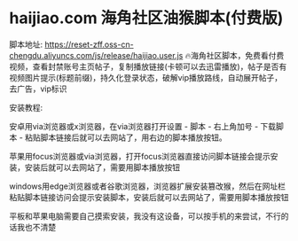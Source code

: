 # haijiao.com 海角社区油猴脚本(付费版)
脚本地址: https://reset-zff.oss-cn-chengdu.aliyuncs.com/js/release/haijiao.user.js
🔥海角社区脚本，免费看付费视频，查看封禁账号主页帖子，复制播放链接(卡顿可以去迅雷播放)，帖子是否有视频图片提示(标题前缀)，持久化登录状态，破解vip播放路线，自动展开帖子，去广告，vip标识

安装教程:

安卓用via浏览器或x浏览器，在via浏览器打开设置 - 脚本 - 右上角加号 - 下载脚本 - 粘贴脚本链接后就可以去网站了，用右边的脚本播放按钮。

苹果用focus浏览器或via浏览器，打开focus浏览器直接访问脚本链接会提示安装，安装后就可以去网站了，需要用脚本播放按钮

windows用edge浏览器或者谷歌浏览器，浏览器扩展安装篡改猴，然后在网址栏粘贴脚本链接访问会提示安装脚本，安装后就可以去网站了，需要用脚本播放按钮

平板和苹果电脑需要自己摸索安装，我没有这设备，可以按手机的来尝试，不行的话我也不清楚
